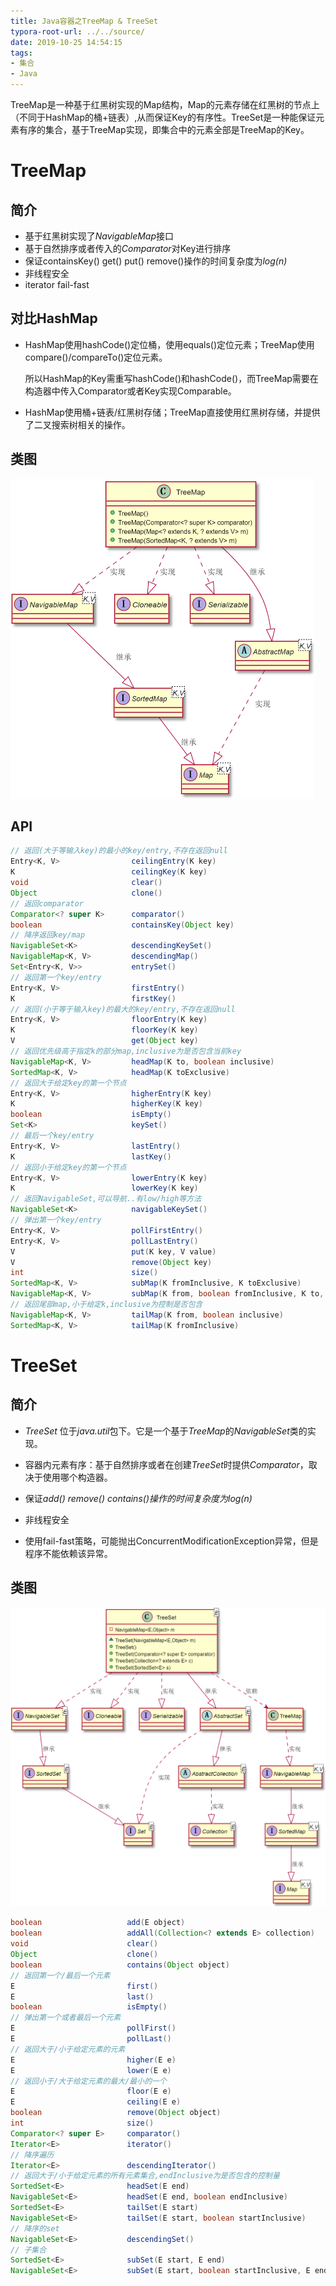 ```yaml
---
title: Java容器之TreeMap & TreeSet
typora-root-url: ../../source/
date: 2019-10-25 14:54:15
tags:
- 集合
- Java
---
```






TreeMap是一种基于红黑树实现的Map结构，Map的元素存储在红黑树的节点上（不同于HashMap的桶+链表）,从而保证Key的有序性。TreeSet是一种能保证元素有序的集合，基于TreeMap实现，即集合中的元素全部是TreeMap的Key。

<!--more-->

# TreeMap

## 简介

- 基于红黑树实现了*NavigableMap*接口
- 基于自然排序或者传入的*Comparator*对Key进行排序
- 保证containsKey() get() put() remove()操作的时间复杂度为*log(n)*
- 非线程安全
- iterator fail-fast

## 对比HashMap

- HashMap使用hashCode()定位桶，使用equals()定位元素；TreeMap使用compare()/compareTo()定位元素。

  所以HashMap的Key需重写hashCode()和hashCode()，而TreeMap需要在构造器中传入Comparator或者Key实现Comparable。

- HashMap使用桶+链表/红黑树存储；TreeMap直接使用红黑树存储，并提供了二叉搜索树相关的操作。

## 类图

<img src="/imgs/1572003543338.png" alt="1572003543338" style="zoom:50%;" />

## API
```Java
// 返回(大于等输入key)的最小的key/entry,不存在返回null
Entry<K, V>                ceilingEntry(K key)
K                          ceilingKey(K key)
void                       clear()
Object                     clone()
// 返回comparator
Comparator<? super K>      comparator()
boolean                    containsKey(Object key)
// 降序返回key/map
NavigableSet<K>            descendingKeySet()
NavigableMap<K, V>         descendingMap()
Set<Entry<K, V>>           entrySet()
// 返回第一个key/entry
Entry<K, V>                firstEntry()
K                          firstKey()
// 返回(小于等于输入key)的最大的key/entry,不存在返回null
Entry<K, V>                floorEntry(K key)
K                          floorKey(K key)
V                          get(Object key)
// 返回优先级高于指定k的部分map,inclusive为是否包含当前key
NavigableMap<K, V>         headMap(K to, boolean inclusive)
SortedMap<K, V>            headMap(K toExclusive)
// 返回大于给定key的第一个节点
Entry<K, V>                higherEntry(K key)
K                          higherKey(K key)
boolean                    isEmpty()
Set<K>                     keySet()
// 最后一个key/entry
Entry<K, V>                lastEntry()
K                          lastKey()
// 返回小于给定key的第一个节点
Entry<K, V>                lowerEntry(K key)
K                          lowerKey(K key)
// 返回NavigableSet,可以导航..有low/high等方法
NavigableSet<K>            navigableKeySet()
// 弹出第一个key/entry
Entry<K, V>                pollFirstEntry()
Entry<K, V>                pollLastEntry()
V                          put(K key, V value)
V                          remove(Object key)
int                        size()
SortedMap<K, V>            subMap(K fromInclusive, K toExclusive)
NavigableMap<K, V>         subMap(K from, boolean fromInclusive, K to, boolean toInclusive)
// 返回尾部map,小于给定k,inclusive为控制是否包含
NavigableMap<K, V>         tailMap(K from, boolean inclusive)
SortedMap<K, V>            tailMap(K fromInclusive)
```

# TreeSet 

## 简介

- *TreeSet* 位于*java.util*包下。它是一个基于*TreeMap*的*NavigableSet*类的实现。

- 容器内元素有序：基于自然排序或者在创建*TreeSet*时提供*Comparator*，取决于使用哪个构造器。

- 保证*add() remove() contains()*操作的时间复杂度为*log(n)*

- 非线程安全

- 使用fail-fast策略，可能抛出ConcurrentModificationException异常，但是程序不能依赖该异常。

## 类图

<img src="/imgs/1572000336972.png" alt="1572000336972" style="zoom:50%;" />

```Java
boolean                   add(E object)
boolean                   addAll(Collection<? extends E> collection)
void                      clear()
Object                    clone()
boolean                   contains(Object object)
// 返回第一个/最后一个元素
E                         first()
E                         last()
boolean                   isEmpty()
// 弹出第一个或者最后一个元素
E                         pollFirst()
E                         pollLast()
// 返回大于/小于给定元素的元素
E                         higher(E e)
E                         lower(E e)
// 返回小于/大于给定元素的最大/最小的一个
E                         floor(E e)
E                         ceiling(E e)
boolean                   remove(Object object)
int                       size()
Comparator<? super E>     comparator()
Iterator<E>               iterator()
// 降序遍历
Iterator<E>               descendingIterator()
// 返回大于/小于给定元素的所有元素集合,endInclusive为是否包含的控制量
SortedSet<E>              headSet(E end)
NavigableSet<E>           headSet(E end, boolean endInclusive)
SortedSet<E>              tailSet(E start)
NavigableSet<E>           tailSet(E start, boolean startInclusive)
// 降序的set
NavigableSet<E>           descendingSet()
// 子集合
SortedSet<E>              subSet(E start, E end)
NavigableSet<E>           subSet(E start, boolean startInclusive, E end, boolean endInclusive)
```